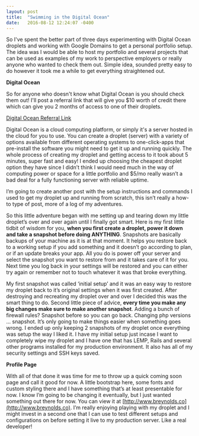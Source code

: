 ```yaml
---
layout: post
title:  "Swimming in the Digital Ocean"
date:   2016-08-12 12:24:07 -0400
---
```



So I've spent the better part of three days experimenting with Digital Ocean droplets and working with Google Domains to get a personal portfolio setup. The idea was I would be able to host my portfolio and several projects that can be used as examples of my work to perspective employers or really anyone who wanted to check them out. Simple idea, sounded pretty easy to do however it took me a while to get everything straightened out.


**Digital Ocean**

So for anyone who doesn't know what Digital Ocean is you should check them out! I'll post a referral link that will give you $10 worth of credit there which can give you 2 months of access to one of their droplets.

[Digital Ocean Referral Link](https://m.do.co/c/741062b30995)

Digital Ocean is a cloud computing platform, or simply it's a server hosted in the cloud for you to use. You can create a droplet (server) with a variety of options available from different operating systems to one-click-apps that pre-install the software you might need to get it up and running quickly. The whole process of creating my droplet and getting access to it took about 5 minutes, super fast and easy! I ended up choosing the cheapest droplet option they have since I didn’t think I would need much in the way of computing power or space for a little portfolio and $5/mo really wasn’t a bad deal for a fully functioning server with reliable uptime.

I’m going to create another post with the setup instructions and commands I used to get my droplet up and running from scratch, this isn’t really a how-to type of post, more of a log of my adventures.

So this little adventure began with me setting up and tearing down my little droplet’s over and over again until I finally got smart. Here is my first little tidbit of wisdom for you, **when you first create a droplet, power it down and take a snapshot before doing ANYTHING**.  Snapshots are basically backups of your machine as it is at that moment. It helps you restore back to a working setup if you add something and it doesn’t go according to plan, or if an update breaks your app. All you do is power off your server and select the snapshot you want to restore from and it takes care of it for you. Next time you log back in your settings will be restored and you can either try again or remember not to touch whatever it was that broke everything.

My first snapshot was called ‘initial setup’ and it was an easy way to restore my droplet back to it’s original settings when it was first created. After destroying and recreating my droplet over and over I decided this was the smart thing to do. Second little piece of advice, **every time you make any big changes make sure to make another snapshot**. Adding a bunch of firewall rules? Snapshot before so you can go back. Changing php versions … snapshot. It’s only going to make things easier when something goes wrong. I ended up only keeping 2 snapshots of my droplet once everything was setup the way I liked it. I have my initial setup just incase I want to completely wipe my droplet and I have one that has LEMP, Rails and several other programs installed for my production environment. It also has all of my security settings and SSH keys saved.


**Profile Page**

With all of that done it was time for me to throw up a quick coming soon page and call it good for now. A little bootstrap here, some fonts and custom styling there and I have something that’s at least presentable for now. I know I’m going to be changing it eventually, but I just wanted something out there for now. You can view it at [http://www.breynolds.co](http://www.breynolds.co). I’m really enjoying playing with my droplet and I might invest in a second one that I can use to test different setups and configurations on before setting it live to my production server. Like a real developer!
